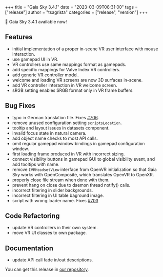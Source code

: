 +++
title = "Gaia Sky 3.4.1"
date = "2023-03-09T08:31:00"
tags = ["release"]
author = "tsagrista"
categories = ["release", "version"]
+++

📢 Gaia Sky 3.4.1 available now!

<!--more-->


## Features

- initial implementation of a proper in-scene VR user interface with mouse interaction.
- use gamepad UI in VR.
- VR controllers use same mappings format as gamepads.
- add specific mappings for Valve Index VR controllers.
- add generic VR controller model.
- welcome and loading VR screens are now 3D surfaces in-scene.
- add VR controller interaction in VR welcome screen.
- sRGB setting enables SRGB format only in VR frame buffers.

## Bug Fixes

- typo in German translation file. Fixes [#706](https://codeberg.org/gaiasky/gaiasky/issues/706).
- remove unused configuration setting `scriptsLocation`.
- tooltip and layout issues in datasets component.
- invalid focus state in natural camera.
- add object name checks to most API calls.
- omit regular gamepad window bindings in gamepad configuration window.
- first loading frame produced in VR with incorrect sizing.
- connect visibility buttons in gamepad GUI to global visibility event, and add tooltips with name.
- remove `IVRHeadsetView` interface from OpenVR initialization so that Gaia Sky works with OpenComposite, which translates OpenVR to OpenXR.
- properly close file stream when done with them.
- prevent hang on close due to daemon thread notify() calls.
- incorrect filtering in slider backgrounds.
- incorrect filtering in UI table baground image.
- script with wrong loader name. Fixes [#703](https://codeberg.org/gaiasky/gaiasky/issues/703).

## Code Refactoring

- update VR controllers in their own system.
- move VR UI classes to own package.

## Documentation

- update API call fade in/out descriptions.

You can get this release in [our repository](https://gaia.ari.uni-heidelberg.de/gaiasky/releases//3.4.1.0cf299d94/).